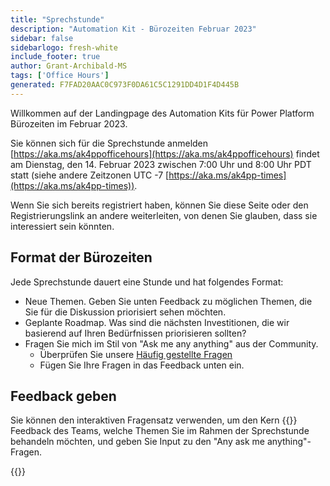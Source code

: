 ```yaml
---
title: "Sprechstunde"
description: "Automation Kit - Bürozeiten Februar 2023"
sidebar: false
sidebarlogo: fresh-white
include_footer: true
author: Grant-Archibald-MS
tags: ['Office Hours']
generated: F7FAD20AAC0C973F0DA61C5C1291DD4D1F4D445B
---
```


Willkommen auf der Landingpage des Automation Kits für Power Platform Bürozeiten im Februar 2023.

Sie können sich für die Sprechstunde anmelden [https://aka.ms/ak4ppofficehours](https://aka.ms/ak4ppofficehours) findet am Dienstag, den 14. Februar 2023 zwischen 7:00 Uhr und 8:00 Uhr PDT statt (siehe andere Zeitzonen UTC -7 [https://aka.ms/ak4pp-times](https://aka.ms/ak4pp-times)).

Wenn Sie sich bereits registriert haben, können Sie diese Seite oder den Registrierungslink an andere weiterleiten, von denen Sie glauben, dass sie interessiert sein könnten.

## Format der Bürozeiten

Jede Sprechstunde dauert eine Stunde und hat folgendes Format:

- Neue Themen. Geben Sie unten Feedback zu möglichen Themen, die Sie für die Diskussion priorisiert sehen möchten.
- Geplante Roadmap. Was sind die nächsten Investitionen, die wir basierend auf Ihren Bedürfnissen priorisieren sollten?
- Fragen Sie mich im Stil von "Ask me any anything" aus der Community.
    - Überprüfen Sie unsere [Häufig gestellte Fragen](/de/frequently-asked-questions)
    - Fügen Sie Ihre Fragen in das Feedback unten ein.

## Feedback geben

Sie können den interaktiven Fragensatz verwenden, um den Kern {{<product-name>}} Feedback des Teams, welche Themen Sie im Rahmen der Sprechstunde behandeln möchten, und geben Sie Input zu den "Any ask me anything"-Fragen.

{{<questions name="/content/de/office-hours/november-2022.json" completed="Vielen Dank für Ihr Feedback" showNavigationButtons="false" locale="de">}}
